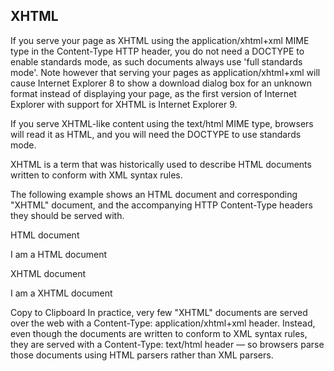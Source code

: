 ## **XHTML**
If you serve your page as XHTML using the application/xhtml+xml MIME type in the Content-Type HTTP header, 
you do not need a DOCTYPE to enable standards mode, as such documents always use 'full standards mode'. 
Note however that serving your pages as application/xhtml+xml will cause Internet Explorer 8 to show a download dialog box for an unknown format instead of 
displaying your page, as the first version of Internet Explorer with support for XHTML is Internet Explorer 9.

If you serve XHTML-like content using the text/html MIME type, browsers will read it as HTML, and you will need the DOCTYPE to use standards mode.

XHTML is a term that was historically used to describe HTML documents written to conform with XML syntax rules.

The following example shows an HTML document and corresponding "XHTML" document, and the accompanying HTTP Content-Type headers they should be served with.

HTML document
<!-- Content-Type: text/html -->

<!DOCTYPE html>
<html lang="en-US">
  <head>
    <meta charset="utf-8" />
    <title>HTML</title>
  </head>
  <body>
    <p>I am a HTML document</p>
  </body>
</html>

XHTML document
<!-- Content-Type: application/xhtml+xml -->

<?xml version="1.0" encoding="UTF-8"?>
<html xmlns="http://www.w3.org/1999/xhtml" xml:lang="en-US">
  <head>
    <title>XHTML</title>
  </head>
  <body>
    <p>I am a XHTML document</p>
  </body>
</html>
Copy to Clipboard
In practice, very few "XHTML" documents are served over the web with a Content-Type: application/xhtml+xml header. 
Instead, even though the documents are written to conform to XML syntax rules, they are served with a Content-Type: text/html header — so 
browsers parse those documents using HTML parsers rather than XML parsers.
